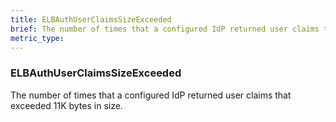 ```yaml
---
title: ELBAuthUserClaimsSizeExceeded
brief: The number of times that a configured IdP returned user claims that exceeded 11K bytes in size.
metric_type:
---
```

### ELBAuthUserClaimsSizeExceeded

The number of times that a configured IdP returned user claims that exceeded 11K bytes in size.
